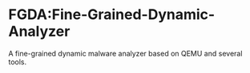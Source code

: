 # FGDA:Fine-Grained-Dynamic-Analyzer
A fine-grained dynamic malware analyzer based on QEMU and several tools.
